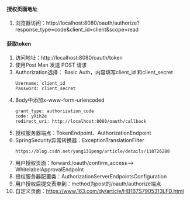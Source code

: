 #### 授权页面地址
1. 浏览器访问：http://localhost:8080/oauth/authorize?response_type=code&client_id=client&scope=read
#### 获取token
1. 访问地址：http://localhost:8080/oauth/token
2. 使用Post Man 发送 POST 请求
3. Authorization选择： Basic Auth，内容填写client_id 和client_secret
    ```text
    Username: client_id
    Password: client_secret
    ```
4. Body中添加x-www-form-urlencoded
   ```text
   grant_type: authorization_code
   code: yRih2e
   redirect_uri: http://localhost:8080/oauth/callback
   ```
5. 授权服务器端点：TokenEndpoint、AuthorizationEndpoint
6. SpringSecurity异常转换器：ExceptionTranslationFilter
   ```text
   https://blog.csdn.net/yang131peng/article/details/118726288
   ```
7. 用户授权页面：forward:/oauth/confirm_access--> WhitelabelApprovalEndpoint
8. 授权服务器配置类：AuthorizationServerEndpointsConfiguration
9. 用户授权后提交表单到：method为post的/oauth/authorize端点
10. 自定义页面：https://www.163.com/dy/article/HB1B7S7905313LFD.html